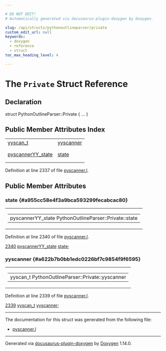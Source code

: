 ```yaml
---

# DO NOT EDIT!
# Automatically generated via docusaurus-plugin-doxygen by Doxygen.

slug: /api/structs/pythonoutlineparser/private
custom_edit_url: null
keywords:
  - doxygen
  - reference
  - struct
toc_max_heading_level: 4

---
```


<div class="doxyPage">

# The `Private` Struct Reference



## Declaration

<div class="doxyDeclaration">
struct PythonOutlineParser::Private { ... }
</div>

## Public Member Attributes Index

<table class="doxyMembersIndex">

<tr class="doxyMemberIndexItem">
<td class="doxyMemberIndexItemType" align="left" valign="top"><a href="/web-doxygen/docs/api/files/src/code-l/#a9484188abbc459dafcbd4c96425fa70b">yyscan_t</a></td>
<td class="doxyMemberIndexItemName" align="left" valign="top"><a href="#a622b7b0bb1edc0226bf7c9854f9f6595">yyscanner</a></td>
</tr>
<tr class="doxyMemberIndexDescription">
<td class="doxyMemberIndexDescriptionLeft"></td>
<td class="doxyMemberIndexDescriptionRight">
</td>
</tr>
<tr class="doxyMemberIndexSeparator">
<td class="doxyMemberIndexSeparator" colspan="2"></td>
</tr>

<tr class="doxyMemberIndexItem">
<td class="doxyMemberIndexItemType" align="left" valign="top"><a href="/web-doxygen/docs/api/structs/pyscanneryy-state">pyscannerYY_state</a></td>
<td class="doxyMemberIndexItemName" align="left" valign="top"><a href="#a955cc58e4f3a9bca593299fecabcac80">state</a></td>
</tr>
<tr class="doxyMemberIndexDescription">
<td class="doxyMemberIndexDescriptionLeft"></td>
<td class="doxyMemberIndexDescriptionRight">
</td>
</tr>
<tr class="doxyMemberIndexSeparator">
<td class="doxyMemberIndexSeparator" colspan="2"></td>
</tr>

</table>


Definition at line 2337 of file <a href="/web-doxygen/docs/api/files/src/pyscanner-l">pyscanner.l</a>.

<div class="doxySectionDef">

## Public Member Attributes

### state {#a955cc58e4f3a9bca593299fecabcac80}

<div class="doxyMemberItem">
<div class="doxyMemberProto">
<table class="doxyMemberLabels">
<tr class="doxyMemberLabels">
<td class="doxyMemberLabelsLeft">
<table class="doxyMemberName">
<tr>
<td class="doxyMemberName">pyscannerYY_state PythonOutlineParser::Private::state</td>
</tr>
</table>
</td>
</tr>
</table>
</div>
<div class="doxyMemberDoc">



Definition at line 2340 of file <a href="/web-doxygen/docs/api/files/src/pyscanner-l">pyscanner.l</a>.

<div class="doxyProgramListing">

<div class="doxyCodeLine"><span class="doxyLineNumber"><a href="#a955cc58e4f3a9bca593299fecabcac80">2340</a></span><span class="doxyLineContent"><span class="doxyHighlight">  <a href="/web-doxygen/docs/api/structs/pyscanneryy-state">pyscannerYY_state</a> <a href="#a955cc58e4f3a9bca593299fecabcac80">state</a>;</span></span></div>

</div>

</div>
</div>

### yyscanner {#a622b7b0bb1edc0226bf7c9854f9f6595}

<div class="doxyMemberItem">
<div class="doxyMemberProto">
<table class="doxyMemberLabels">
<tr class="doxyMemberLabels">
<td class="doxyMemberLabelsLeft">
<table class="doxyMemberName">
<tr>
<td class="doxyMemberName">yyscan_t PythonOutlineParser::Private::yyscanner</td>
</tr>
</table>
</td>
</tr>
</table>
</div>
<div class="doxyMemberDoc">



Definition at line 2339 of file <a href="/web-doxygen/docs/api/files/src/pyscanner-l">pyscanner.l</a>.

<div class="doxyProgramListing">

<div class="doxyCodeLine"><span class="doxyLineNumber"><a href="#a622b7b0bb1edc0226bf7c9854f9f6595">2339</a></span><span class="doxyLineContent"><span class="doxyHighlight">  <a href="/web-doxygen/docs/api/files/src/code-l/#a9484188abbc459dafcbd4c96425fa70b">yyscan_t</a> <a href="#a622b7b0bb1edc0226bf7c9854f9f6595">yyscanner</a>;</span></span></div>

</div>

</div>
</div>

</div>

<hr/>

The documentation for this struct was generated from the following file:

<ul>
<li><a href="/web-doxygen/docs/api/files/src/pyscanner-l">pyscanner.l</a></li>
</ul>

<hr/>

<p class="doxyGeneratedBy">Generated via <a href="https://github.com/xpack/docusaurus-plugin-doxygen">docusaurus-plugin-doxygen</a> by <a href="https://www.doxygen.nl">Doxygen</a> 1.14.0.</p>

</div>
